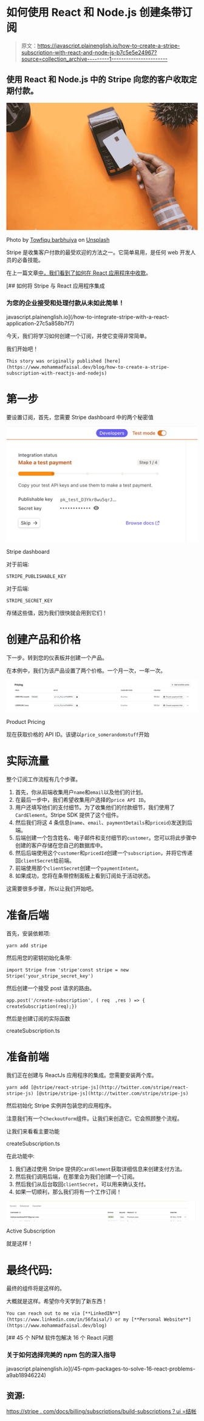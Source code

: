 # 如何使用 React 和 Node.js 创建条带订阅

> 原文：<https://javascript.plainenglish.io/how-to-create-a-stripe-subscription-with-react-and-node-js-b7c5e5e24967?source=collection_archive---------1----------------------->

## 使用 React 和 Node.js 中的 Stripe 向您的客户收取定期付款。

![](img/eee16a32a4f3e4e980b60b28f1fb9f6b.png)

Photo by [Towfiqu barbhuiya](https://unsplash.com/@towfiqu999999?utm_source=unsplash&utm_medium=referral&utm_content=creditCopyText) on [Unsplash](https://unsplash.com/s/photos/payment?utm_source=unsplash&utm_medium=referral&utm_content=creditCopyText)

Stripe 是收集客户付款的最受欢迎的方法之一。它简单易用，是任何 web 开发人员的必备技能。

在上一篇文章[中，我们看到了如何在 React 应用程序中收款](https://medium.com/p/27c5a858b7f7)。

[](/how-to-integrate-stripe-with-a-react-application-27c5a858b7f7) [## 如何将 Stripe 与 React 应用程序集成

### 为您的企业接受和处理付款从未如此简单！

javascript.plainenglish.io](/how-to-integrate-stripe-with-a-react-application-27c5a858b7f7) 

今天，我们将学习如何创建一个订阅，并使它变得非常简单。

我们开始吧！

```
This story was originally published [here](https://www.mohammadfaisal.dev/blog/how-to-create-a-stripe-subscription-with-reactjs-and-nodejs)
```

# 第一步

要设置订阅，首先，您需要 Stripe dashboard 中的两个秘密值

![](img/d8558759c0aad568e0d04d4d8cf25eeb.png)

Stripe dashboard

对于前端:

```
STRIPE_PUBLISHABLE_KEY
```

对于后端:

```
STRIPE_SECRET_KEY
```

存储这些值，因为我们很快就会用到它们！

# 创建产品和价格

下一步。转到您的仪表板并创建一个产品。

在本例中，我们为该产品设置了两个价格。一个月一次，一年一次。

![](img/8d0f5c2af14557ed6f1ba6e3256b9142.png)

Product Pricing

现在获取价格的 API ID。该键以`price_somerandomstuff`开始

# 实际流量

整个订阅工作流程有几个步骤。

1.  首先，你从前端收集用户`name`和`email`以及他们的计划。
2.  在最后一步中，我们希望收集用户选择的`price API ID`。
3.  用户还填写他们的支付细节。为了收集他们的付款细节，我们使用了`CardElement`。Stripe SDK 提供了这个组件。
4.  然后我们将这 4 条信息(`name`、`email`、`paymentDetails`和`priceid`)发送到后端。
5.  后端创建一个包含姓名、电子邮件和支付细节的`customer`。您可以将此步骤中创建的客户存储在您自己的数据库中。
6.  然后后端使用这个`customer`和`pricedId`创建一个`subscription`，并将它传递回`clientSecret`给前端。
7.  前端使用那个`clientSecret`创建一个`paymentIntent`。
8.  如果成功，您将在条带控制面板上看到订阅处于活动状态。

这需要很多步骤，所以让我们开始吧。

# 准备后端

首先，安装依赖项:

```
yarn add stripe
```

然后用您的密钥初始化条带:

```
import Stripe from 'stripe'const stripe = new Stripe('your_stripe_secret_key')
```

然后创建一个接受 post 请求的路由。

```
app.post('/create-subscription', ( req  ,res ) => { createSubscription(req);})
```

然后是创建订阅的实际函数

createSubscription.ts

# 准备前端

我们正在创建与 ReactJs 应用程序的集成。您需要安装两个库。

```
yarn add [@stripe/react-stripe-js](http://twitter.com/stripe/react-stripe-js) [@stripe/stripe-js](http://twitter.com/stripe/stripe-js)
```

然后初始化 Stripe 实例并包装您的应用程序。

注意我们有一个`CheckoutForm`组件。让我们来创造它。它会照顾整个流程。

让我们来看看主要功能

createSubscription.ts

在此功能中:

1.  我们通过使用 Stripe 提供的`CardElement`获取详细信息来创建支付方法。
2.  然后我们调用后端，在那里会为我们创建一个订阅。
3.  然后我们从后台取回`clientSecret`，可以用来确认支付。
4.  如果一切顺利，那么我们将有一个工作订阅！

![](img/d7fdbceb060d597a91a6b017f5b1bf4f.png)

Active Subscription

就是这样！

# 最终代码:

最终的组件将是这样的。

大概就是这样。希望你今天学到了新东西！

```
You can reach out to me via [**LinkedIN**](https://www.linkedin.com/in/56faisal/) or my [**Personal Website**](https://www.mohammadfaisal.dev/blog)
```

[](/45-npm-packages-to-solve-16-react-problems-a9ab18946224) [## 45 个 NPM 软件包解决 16 个 React 问题

### 关于如何选择完美的 npm 包的深入指导

javascript.plainenglish.io](/45-npm-packages-to-solve-16-react-problems-a9ab18946224) 

## 资源:

[https://stripe . com/docs/billing/subscriptions/build-subscriptions？ui =结帐](https://stripe.com/docs/billing/subscriptions/build-subscriptions?ui=checkout)